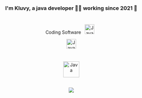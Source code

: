 ### <div align="center">I'm Kluvy, a java developer 👨‍💻 working since 2021 🚀</div>
<br/>
<div align="center">Coding Software <img style="margin: 8px" src="https://seeklogo.com/images/I/intellij-idea-logo-F0395EF783-seeklogo.com.png" alt="Java" height="30"</div>
<br/>
<div align="center">
<a href="https://www.jetbrains.com/fr-fr/idea/download/" target="_blank">
<img style="margin: 8px" src="https://seeklogo.com/images/I/intellij-idea-logo-F0395EF783-seeklogo.com.png" alt="Java" height="30" />
</a>
</div>
<br/>
<div align="center">
<img style="margin: 15px" src="https://seeklogo.com/images/J/java-logo-41D4155FC3-seeklogo.com.png" alt="Java" height="50" />
</div>
<br/>
<div align="center"><img src="https://github-readme-stats.vercel.app/api/top-langs/?username=NotKluvy&hide_border=true&layout=compact" align="center" /></div>

